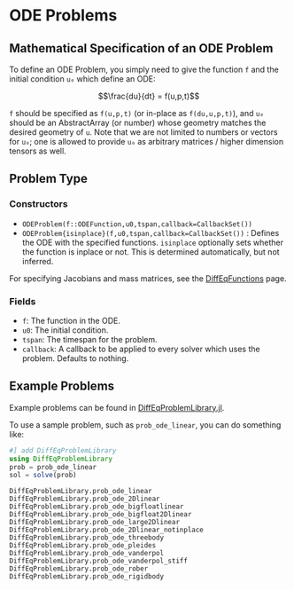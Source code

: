 # ODE Problems

## Mathematical Specification of an ODE Problem

To define an ODE Problem, you simply need to give the function ``f`` and the initial
condition ``u₀`` which define an ODE:

```math
\frac{du}{dt} = f(u,p,t)
```

`f` should be specified as `f(u,p,t)` (or in-place as `f(du,u,p,t)`), and `u₀` should
be an AbstractArray (or number) whose geometry matches the desired geometry of `u`.
Note that we are not limited to numbers or vectors for `u₀`; one is allowed to
provide `u₀` as arbitrary matrices / higher dimension tensors as well.

## Problem Type

### Constructors

- `ODEProblem(f::ODEFunction,u0,tspan,callback=CallbackSet())`
- `ODEProblem{isinplace}(f,u0,tspan,callback=CallbackSet())` :
  Defines the ODE with the specified functions. `isinplace` optionally sets whether
  the function is inplace or not. This is determined automatically, but not inferred.

For specifying Jacobians and mass matrices, see the
[DiffEqFunctions](http://docs.juliadiffeq.org/latest/features/performance_overloads.html)
page.

### Fields

* `f`: The function in the ODE.
* `u0`: The initial condition.
* `tspan`: The timespan for the problem.
* `callback`: A callback to be applied to every solver which uses the problem.
  Defaults to nothing.

## Example Problems

Example problems can be found in [DiffEqProblemLibrary.jl](https://github.com/JuliaDiffEq/DiffEqProblemLibrary.jl/tree/master/src/ode).

To use a sample problem, such as `prob_ode_linear`, you can do something like:

```julia
#] add DiffEqProblemLibrary
using DiffEqProblemLibrary
prob = prob_ode_linear
sol = solve(prob)
```

```@docs
DiffEqProblemLibrary.prob_ode_linear
DiffEqProblemLibrary.prob_ode_2Dlinear
DiffEqProblemLibrary.prob_ode_bigfloatlinear
DiffEqProblemLibrary.prob_ode_bigfloat2Dlinear
DiffEqProblemLibrary.prob_ode_large2Dlinear
DiffEqProblemLibrary.prob_ode_2Dlinear_notinplace
DiffEqProblemLibrary.prob_ode_threebody
DiffEqProblemLibrary.prob_ode_pleides
DiffEqProblemLibrary.prob_ode_vanderpol
DiffEqProblemLibrary.prob_ode_vanderpol_stiff
DiffEqProblemLibrary.prob_ode_rober
DiffEqProblemLibrary.prob_ode_rigidbody
```
